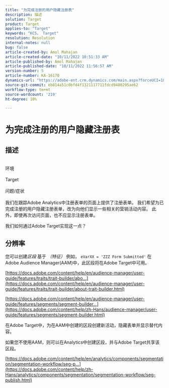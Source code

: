 ```yaml
---
title: "为完成注册的用户隐藏注册表"
description: 描述
solution: Target
product: Target
applies-to: "Target"
keywords: "KCS， Target"
resolution: Resolution
internal-notes: null
bug: false
article-created-by: Amol Mahajan
article-created-date: "10/11/2022 10:51:33 AM"
article-published-by: Amol Mahajan
article-published-date: "10/11/2022 11:56:57 AM"
version-number: 5
article-number: KA-16170
dynamics-url: "https://adobe-ent.crm.dynamics.com/main.aspx?forceUCI=1&pagetype=entityrecord&etn=knowledgearticle&id=0726b6a7-5249-ed11-bba2-002248086cae"
source-git-commit: eb814a51c0bfd4f1321117711fdcd9480295ae62
workflow-type: tm+mt
source-wordcount: '219'
ht-degree: 10%

---
```


# 为完成注册的用户隐藏注册表

## 描述

<br>环境<br><br>
Target
<br><br>问题/症状<br><br>
我们在跟踪Adobe Analytics中注册表单的页面上提供了注册表单。 我们希望为已完成注册的用户隐藏注册表单，改为向他们显示一些相关的营销活动内容。 此外，即使再次访问页面，也不应显示注册表单。

我们如何通过Adobe Target实现这一点？


## 分辨率


您可以创建&#x200B;*区段* 基于 *（特征）* 例如， `eVarXX = 'ZZZ Form Submitted'` 在Adobe Audience Manager(AAM)中，此区段将在Adobe Target中可用。

[https://docs.adobe.com/content/help/en/audience-manager/user-guide/features/traits/trait-builder/abo...](https://docs.adobe.com/content/help/en/audience-manager/user-guide/features/traits/trait-builder/about-trait-builder.html)

[https://docs.adobe.com/content/help/en/audience-manager/user-guide/features/segments/segment-builder...](https://docs.adobe.com/content/help/zh-Hans/audience-manager/user-guide/features/segments/segment-builder.html)

在Adobe Target中，为在AAM中创建的区段创建新活动，隐藏表单并显示替代内容。



如果您不使用AAM，则可以在Analytics中创建区段，并与Adobe Target共享该区段。

[https://docs.adobe.com/content/help/en/analytics/components/segmentation/segmentation-workflow/seg-p...](https://docs.adobe.com/content/help/zh-Hans/analytics/components/segmentation/segmentation-workflow/seg-publish.html)
